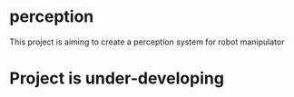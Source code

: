 # perception
This project is aiming to create a perception system for robot manipulator
# Project is under-developing
